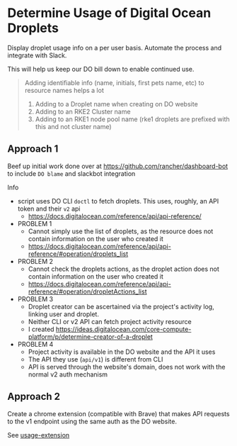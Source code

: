 # Determine Usage of Digital Ocean Droplets

Display droplet usage info on a per user basis. Automate the process and integrate with Slack.

This will help us keep our DO bill down to enable continued use.

> Adding identifiable info (name, initials, first pets name, etc) to resource names helps a lot
> 1. Adding to a Droplet name when creating on DO website
> 2. Adding to an RKE2 Cluster name
> 3. Adding to an RKE1 node pool name (rke1 droplets are prefixed with this and not cluster name)


## Approach 1
Beef up initial work done over at https://github.com/rancher/dashboard-bot to include `DO blame` and slackbot integration

Info
- script uses DO CLI `doctl` to fetch droplets. This uses, roughly, an API token and their `v2` api
  - https://docs.digitalocean.com/reference/api/api-reference/
- PROBLEM 1
  - Cannot simply use the list of droplets, as the resource does not contain information on the user who created it
  - https://docs.digitalocean.com/reference/api/api-reference/#operation/droplets_list
- PROBLEM 2
  - Cannot check the droplets actions, as the droplet action does not contain information on the user who created it
  - https://docs.digitalocean.com/reference/api/api-reference/#operation/dropletActions_list
- PROBLEM 3
  - Droplet creator can be ascertained via the project's activity log, linking user and droplet.
  - Neither CLI or v2 API can fetch project activity resource
  - I created https://ideas.digitalocean.com/core-compute-platform/p/determine-creator-of-a-droplet
- PROBLEM 4
  - Project activity is available in the DO website and the API it uses
  - The API they use (`api/v1`) is different from CLI 
  - API is served through the website's domain, does not work with the normal v2 auth mechanism

## Approach 2
Create a chrome extension (compatible with Brave) that makes API requests to the v1 endpoint using the same auth as the DO website.

See [usage-extension](usage-extension/hackweek21.md)
